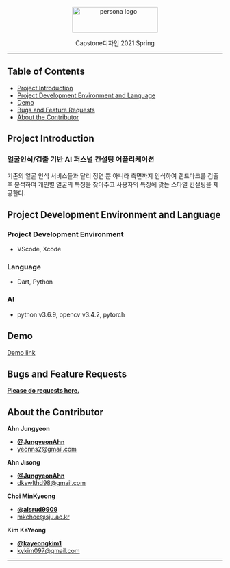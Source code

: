 <p align="center">
    <img src="https://user-images.githubusercontent.com/59993071/121624045-c21f9480-caab-11eb-9686-d9ef12b948be.jpg" alt="persona logo" width="200" height="60">
</p>

<p align="center">
  Capstone디자인 2021 Spring
</p>
   
 
* * *


## Table of Contents

- [Project Introduction](#Project-Introduction)
- [Project Development Environment and Language](#Project-Development-Environment-and-Language)
- [Demo](#Demo)
- [Bugs and Feature Requests](#Bugs-and-Feature-Requests)
- [About the Contributor](#About-the-Contributor)


## Project Introduction

### 얼굴인식/검출 기반 AI 퍼스널 컨설팅 어플리케이션

 기존의 얼굴 인식 서비스들과 달리 정면 뿐 아니라 측면까지 인식하여 랜드마크를 검출 후 분석하여 개인별 얼굴의 특징을 찾아주고 사용자의 특징에 맞는 스타일 컨설팅을 제공한다.

## Project Development Environment and Language

### Project Development Environment 
- VScode, Xcode

### Language
- Dart, Python

### AI
- python v3.6.9, opencv v3.4.2, pytorch

## Demo

[Demo link](https://youtu.be/6P22nLsFLqE)


## Bugs and Feature Requests

[**Please do requests here.**](https://github.com/alsrud9909/perona/issues)


## About the Contributor

**Ahn Jungyeon**
- [**@JungyeonAhn**](https://github.com/JungyeonAhn)
- <yeonns2@gmail.com>

**Ahn Jisong**
- [**@JungyeonAhn**](https://github.com/zIxxong2)
- <dkswlthd98@gmail.com>

**Choi MinKyeong**
- [**@alsrud9909**](https://github.com/alsrud9909)   
- <mkchoe@sju.ac.kr>

**Kim KaYeong**
- [**@kayeongkim1**](https://github.com/kayeongkim1)
- <kykim097@gmail.com>



* * *
